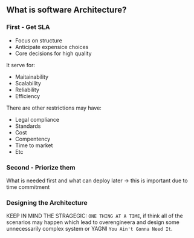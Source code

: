 ## What is software Architecture?

### First - Get SLA
+ Focus on structure
+ Anticipate expensice choices
+ Core decisions for high quality

It serve for:
+ Maitainability
+ Scalability
+ Reliability
+ Efficiency

There are other restrictions may have:
+ Legal compliance
+ Standards
+ Cost
+ Compentency
+ Time to market
+ Etc

### Second - Priorize them
What is needed first and what can deploy later -> this is important due to time commitment

### Designing the  Architecture
KEEP IN MIND THE STRAGEGIC: `ONE THING AT A TIME`, if think all of the scenarios may happen which lead to overengineera and design some unnecessarily complex system or YAGNI `You Ain't Gonna Need It`.


